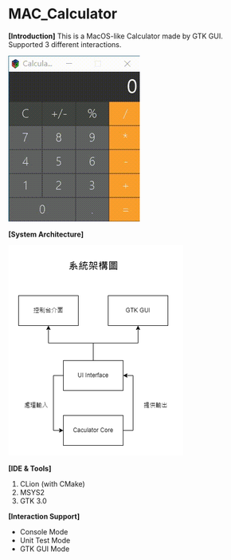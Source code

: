 # MAC_Calculator


**[Introduction]**
This is a MacOS-like Calculator made by GTK GUI.
Supported 3 different interactions.

![image](https://github.com/BowDer1118/MAC_Calculator/blob/871fbcde54391e5f80bc1b3eb7d4ae90d6f6699c/Demo.gif)

**[System Architecture]**

![image](https://github.com/BowDer1118/MAC_Calculator/blob/81bb182365afb332b2ace8e9e0927246e03803c2/%E7%B3%BB%E7%B5%B1%E6%9E%B6%E6%A7%8B%E5%9C%96.png)

**[IDE & Tools]**
1. CLion (with CMake)
2. MSYS2
3. GTK 3.0

**[Interaction Support]**
- Console Mode
- Unit Test Mode
- GTK GUI Mode
